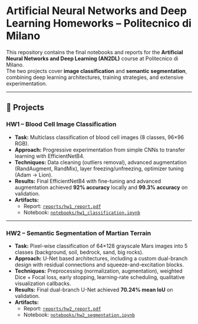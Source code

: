 # Artificial Neural Networks and Deep Learning Homeworks – Politecnico di Milano

This repository contains the final notebooks and reports for the **Artificial Neural Networks and Deep Learning (AN2DL)** course at Politecnico di Milano.  
The two projects cover **image classification** and **semantic segmentation**, combining deep learning architectures, training strategies, and extensive experimentation.

---

## 📂 Projects

### HW1 – Blood Cell Image Classification
- **Task:** Multiclass classification of blood cell images (8 classes, 96×96 RGB).  
- **Approach:** Progressive experimentation from simple CNNs to transfer learning with EfficientNetB4.  
- **Techniques:** Data cleaning (outliers removal), advanced augmentation (RandAugment, RandMix), layer freezing/unfreezing, optimizer tuning (Adam → Lion).  
- **Results:** Final EfficientNetB4 with fine-tuning and advanced augmentation achieved **92% accuracy** locally and **99.3% accuracy** on validation.  
- **Artifacts:**
  - Report: [`reports/hw1_report.pdf`](reports/hw1_report.pdf)  
  - Notebook: [`notebooks/hw1_classification.ipynb`](notebooks/hw1_classification.ipynb)

---

### HW2 – Semantic Segmentation of Martian Terrain
- **Task:** Pixel-wise classification of 64×128 grayscale Mars images into 5 classes (background, soil, bedrock, sand, big rocks).  
- **Approach:** U-Net based architectures, including a custom dual-branch design with residual connections and squeeze-and-excitation blocks.  
- **Techniques:** Preprocessing (normalization, augmentation), weighted Dice + Focal loss, early stopping, learning-rate scheduling, qualitative visualization callbacks.  
- **Results:** Final dual-branch U-Net achieved **70.24% mean IoU** on validation.  
- **Artifacts:**
  - Report: [`reports/hw2_report.pdf`](reports/hw2_report.pdf)  
  - Notebook: [`notebooks/hw2_segmentation.ipynb`](notebooks/hw2_segmentation.ipynb)
